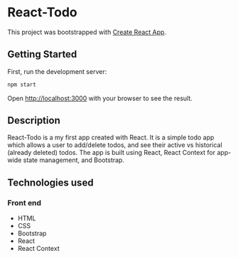 # React-Todo

This project was bootstrapped with [Create React App](https://github.com/facebook/create-react-app).

## Getting Started

First, run the development server:

```bash
npm start
```

Open [http://localhost:3000](http://localhost:3000) with your browser to see the result.

## Description

React-Todo is a my first app created with React. It is a simple todo app which allows a user to add/delete todos, and see their active vs historical (already deleted) todos. The app is built using React, React Context for app-wide state management, and Bootstrap.

## Technologies used

### Front end
- HTML
- CSS
- Bootstrap
- React
- React Context